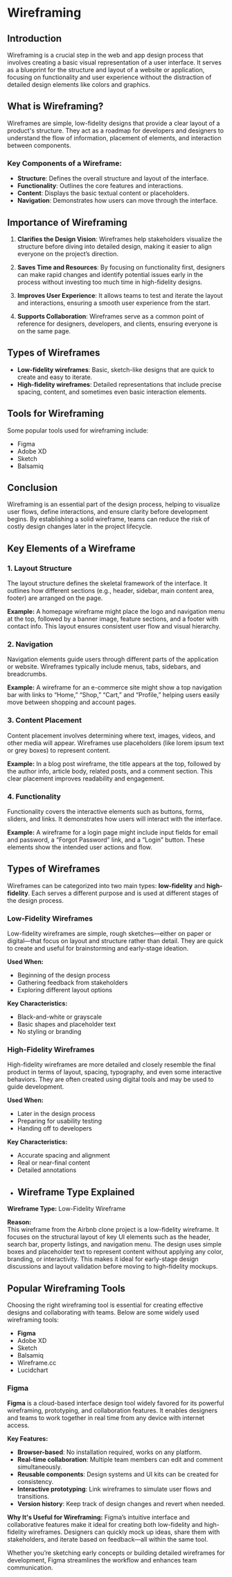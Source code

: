 # Wireframing

## Introduction
Wireframing is a crucial step in the web and app design process that involves creating a basic visual representation of a user interface. It serves as a blueprint for the structure and layout of a website or application, focusing on functionality and user experience without the distraction of detailed design elements like colors and graphics.

## What is Wireframing?
Wireframes are simple, low-fidelity designs that provide a clear layout of a product's structure. They act as a roadmap for developers and designers to understand the flow of information, placement of elements, and interaction between components.

### Key Components of a Wireframe:
- **Structure**: Defines the overall structure and layout of the interface.
- **Functionality**: Outlines the core features and interactions.
- **Content**: Displays the basic textual content or placeholders.
- **Navigation**: Demonstrates how users can move through the interface.

## Importance of Wireframing

1. **Clarifies the Design Vision**: Wireframes help stakeholders visualize the structure before diving into detailed design, making it easier to align everyone on the project’s direction.
   
2. **Saves Time and Resources**: By focusing on functionality first, designers can make rapid changes and identify potential issues early in the process without investing too much time in high-fidelity designs.
   
3. **Improves User Experience**: It allows teams to test and iterate the layout and interactions, ensuring a smooth user experience from the start.

4. **Supports Collaboration**: Wireframes serve as a common point of reference for designers, developers, and clients, ensuring everyone is on the same page.

## Types of Wireframes
- **Low-fidelity wireframes**: Basic, sketch-like designs that are quick to create and easy to iterate.
- **High-fidelity wireframes**: Detailed representations that include precise spacing, content, and sometimes even basic interaction elements.

## Tools for Wireframing
Some popular tools used for wireframing include:
- Figma
- Adobe XD
- Sketch
- Balsamiq

## Conclusion
Wireframing is an essential part of the design process, helping to visualize user flows, define interactions, and ensure clarity before development begins. By establishing a solid wireframe, teams can reduce the risk of costly design changes later in the project lifecycle.
## Key Elements of a Wireframe

### 1. Layout Structure
The layout structure defines the skeletal framework of the interface. It outlines how different sections (e.g., header, sidebar, main content area, footer) are arranged on the page.

**Example:** A homepage wireframe might place the logo and navigation menu at the top, followed by a banner image, feature sections, and a footer with contact info. This layout ensures consistent user flow and visual hierarchy.

### 2. Navigation
Navigation elements guide users through different parts of the application or website. Wireframes typically include menus, tabs, sidebars, and breadcrumbs.

**Example:** A wireframe for an e-commerce site might show a top navigation bar with links to “Home,” “Shop,” “Cart,” and “Profile,” helping users easily move between shopping and account pages.

### 3. Content Placement
Content placement involves determining where text, images, videos, and other media will appear. Wireframes use placeholders (like lorem ipsum text or grey boxes) to represent content.

**Example:** In a blog post wireframe, the title appears at the top, followed by the author info, article body, related posts, and a comment section. This clear placement improves readability and engagement.

### 4. Functionality
Functionality covers the interactive elements such as buttons, forms, sliders, and links. It demonstrates how users will interact with the interface.

**Example:** A wireframe for a login page might include input fields for email and password, a “Forgot Password” link, and a “Login” button. These elements show the intended user actions and flow.
## Types of Wireframes

Wireframes can be categorized into two main types: **low-fidelity** and **high-fidelity**. Each serves a different purpose and is used at different stages of the design process.

### Low-Fidelity Wireframes
Low-fidelity wireframes are simple, rough sketches—either on paper or digital—that focus on layout and structure rather than detail. They are quick to create and useful for brainstorming and early-stage ideation.

**Used When:**
- Beginning of the design process
- Gathering feedback from stakeholders
- Exploring different layout options

**Key Characteristics:**
- Black-and-white or grayscale
- Basic shapes and placeholder text
- No styling or branding

### High-Fidelity Wireframes
High-fidelity wireframes are more detailed and closely resemble the final product in terms of layout, spacing, typography, and even some interactive behaviors. They are often created using digital tools and may be used to guide development.

**Used When:**
- Later in the design process
- Preparing for usability testing
- Handing off to developers

**Key Characteristics:**
- Accurate spacing and alignment
- Real or near-final content
- Detailed annotations
- ## Wireframe Type Explained

**Wireframe Type:** Low-Fidelity Wireframe

**Reason:**  
This wireframe from the Airbnb clone project is a low-fidelity wireframe. 
It focuses on the structural layout of key UI elements such as the header, search bar, property listings, and navigation menu. 
The design uses simple boxes and placeholder text to represent content without applying any color, branding, or interactivity.
This makes it ideal for early-stage design discussions and layout validation before moving to high-fidelity mockups.
## Popular Wireframing Tools

Choosing the right wireframing tool is essential for creating effective designs and collaborating with teams. Below are some widely used wireframing tools:

- **Figma**
- Adobe XD
- Sketch
- Balsamiq
- Wireframe.cc
- Lucidchart

### Figma 

**Figma** is a cloud-based interface design tool widely favored for its powerful wireframing, prototyping, and collaboration features. It enables designers and teams to work together in real time from any device with internet access.

**Key Features:**
- **Browser-based**: No installation required, works on any platform.
- **Real-time collaboration**: Multiple team members can edit and comment simultaneously.
- **Reusable components**: Design systems and UI kits can be created for consistency.
- **Interactive prototyping**: Link wireframes to simulate user flows and transitions.
- **Version history**: Keep track of design changes and revert when needed.

**Why It's Useful for Wireframing:**
Figma’s intuitive interface and collaborative features make it ideal for creating both low-fidelity and high-fidelity wireframes. Designers can quickly mock up ideas, share them with stakeholders, and iterate based on feedback—all within the same tool.

Whether you’re sketching early concepts or building detailed wireframes for development, Figma streamlines the workflow and enhances team communication.



